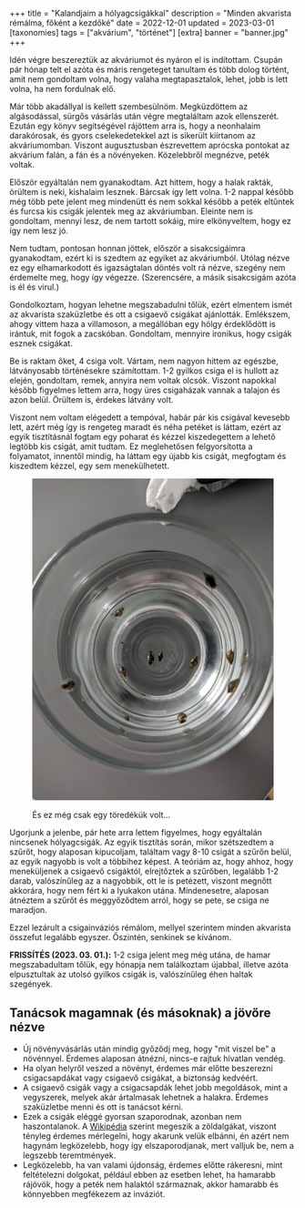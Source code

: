 +++
title = "Kalandjaim a hólyagcsigákkal"
description = "Minden akvarista rémálma, főként a kezdőké"
date = 2022-12-01
updated = 2023-03-01
[taxonomies]
tags = ["akvárium", "történet"]
[extra]
banner = "banner.jpg"
+++

Idén végre beszereztük az akváriumot és nyáron el is indítottam. Csupán pár hónap telt el azóta és máris rengeteget tanultam és több dolog történt, amit nem gondoltam volna, hogy valaha megtapasztalok, lehet, jobb is lett volna, ha nem fordulnak elő.

Már több akadállyal is kellett szembesülnöm. Megküzdöttem az algásodással, sürgős vásárlás után végre megtaláltam azok ellenszerét. Ezután egy könyv segítségével rájöttem arra is, hogy a neonhalaim darakórosak, és gyors cselekedetekkel azt is sikerült kiírtanom az akváriumomban. Viszont augusztusban észrevettem aprócska pontokat az akvárium falán, a fán és a növényeken. Közelebbről megnézve, peték voltak.

Először egyáltalán nem gyanakodtam. Azt hittem, hogy a halak rakták, örültem is neki, kishalaim lesznek. Bárcsak így lett volna. 1-2 nappal később még több pete jelent meg mindenütt és nem sokkal később a peték eltűntek és furcsa kis csigák jelentek meg az akváriumban. Eleinte nem is gondoltam, mennyi lesz, de nem tartott sokáig, mire elkönyveltem, hogy ez így nem lesz jó.

Nem tudtam, pontosan honnan jöttek, először a sisakcsigáimra gyanakodtam, ezért ki is szedtem az egyiket az akváriumból. Utólag nézve ez egy elhamarkodott és igazságtalan döntés volt rá nézve, szegény nem érdemelte meg, hogy így végezze. (Szerencsére, a másik sisakcsigám azóta is él és virul.)

Gondolkoztam, hogyan lehetne megszabadulni tőlük, ezért elmentem ismét az akvarista szaküzletbe és ott a csigaevő csigákat ajánlották. Emlékszem, ahogy vittem haza a villamoson, a megállóban egy hölgy érdeklődött is irántuk, mit fogok a zacskóban. Gondoltam, mennyire ironikus, hogy csigák esznek csigákat.

Be is raktam őket, 4 csiga volt. Vártam, nem nagyon hittem az egészbe, látványosabb történésekre számítottam. 1-2 gyilkos csiga el is hullott az elején, gondoltam, remek, annyira nem voltak olcsók. Viszont napokkal később figyelmes lettem arra, hogy üres csigaházak vannak a talajon és azon belül. Örültem is, érdekes látvány volt.

Viszont nem voltam elégedett a tempóval, habár pár kis csigával kevesebb lett, azért még így is rengeteg maradt és néha petéket is láttam, ezért az egyik tisztításnál fogtam egy poharat és kézzel kiszedegettem a lehető legtöbb kis csigát, amit tudtam. Ez meglehetősen felgyorsította a folyamatot, innentől mindig, ha láttam egy újabb kis csigát, megfogtam és kiszedtem kézzel, egy sem menekülhetett.

<figure>

![Csigák a pohárban](snails_in_glass.jpg)
<figcaption>És ez még csak egy töredékük volt...</figcaption>
</figure>

Ugorjunk a jelenbe, pár hete arra lettem figyelmes, hogy egyáltalán nincsenek hólyagcsigák. Az egyik tisztítás során, mikor szétszedtem a szűrőt, hogy alaposan kipucoljam, találtam vagy 8-10 csigát a szűrőn belül, az egyik nagyobb is volt a többihez képest. A teóriám az, hogy ahhoz, hogy meneküljenek a csigaevő csigáktól, elrejtőztek a szűrőben, legalább 1-2 darab, valószínűleg az a nagyobbik, ott le is petézett, viszont megnőtt akkorára, hogy nem fért ki a lyukakon utána. Mindenesetre, alaposan átnéztem a szűrőt és meggyőződtem arról, hogy se pete, se csiga ne maradjon.

Ezzel lezárult a csigainváziós rémálom, mellyel szerintem minden akvarista összefut legalább egyszer. Őszintén, senkinek se kívánom.

**FRISSÍTÉS (2023. 03. 01.):** 1-2 csiga jelent meg még utána, de hamar megszabadultam tőlük, egy hónapja nem találkoztam újabbal, illetve azóta elpusztultak az utolsó gyilkos csigák is, valószínűleg éhen haltak szegények.

## Tanácsok magamnak (és másoknak) a jövőre nézve

- Új növényvásárlás után mindig győződj meg, hogy "mit viszel be" a növénnyel. Érdemes alaposan átnézni, nincs-e rajtuk hívatlan vendég.
- Ha olyan helyről veszed a növényt, érdemes már előtte beszerezni csigacsapdákat vagy csigaevő csigákat, a biztonság kedvéért.
- A csigaevő csigák vagy a csigacsapdák lehet jobb megoldások, mint a vegyszerek, melyek akár ártalmasak lehetnek a halakra. Érdemes szaküzletbe menni és ott is tanácsot kérni.
- Ezek a csigák eléggé gyorsan szaporodnak, azonban nem haszontalanok. A [Wikipédia](https://hu.wikipedia.org/wiki/T%C3%B6mzsi_h%C3%B3lyagcsiga) szerint megeszik a zöldalgákat, viszont tényleg érdemes mérlegelni, hogy akarunk velük elbánni, én azért nem hagynám legközelebb, hogy így elszaporodjanak, mert valljuk be, nem a legszebb teremtmények.
- Legközelebb, ha van valami újdonság, érdemes előtte rákeresni, mint feltételezni dolgokat, például ebben az esetben lehet, ha hamarabb rájövök, hogy a peték nem halaktól származnak, akkor hamarabb és könnyebben megfékezem az inváziót.

